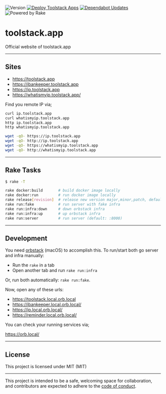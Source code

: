 ![Version](https://img.shields.io/badge/version-0.1.19-orange.svg)
[![Deploy Toolstack Apps](https://github.com/bilusteknoloji/toolstack.app/actions/workflows/build-and-deploy.yml/badge.svg)](https://github.com/bilusteknoloji/toolstack.app/actions/workflows/build-and-deploy.yml)
[![Dependabot Updates](https://github.com/bilusteknoloji/toolstack.app/actions/workflows/dependabot/dependabot-updates/badge.svg)](https://github.com/bilusteknoloji/toolstack.app/actions/workflows/dependabot/dependabot-updates)
![Powered by Rake](https://img.shields.io/badge/powered_by-rake-blue?logo=ruby)

# toolstack.app

Official website of toolstack.app

---

## Sites

- https://toolstack.app
- https://ibankeeper.toolstack.app
- https://ip.toolstack.app
- https://whatismyip.toolstack.app/

Find you remote IP via;

```bash
curl ip.toolstack.app
curl whatismyip.toolstack.app
http ip.toolstack.app
http whatismyip.toolstack.app

wget -qO- https://ip.toolstack.app
wget -qO- http://ip.toolstack.app
wget -qO- https://whatismyip.toolstack.app
wget -qO- http://whatismyip.toolstack.app
```

---

## Rake Tasks

```bash
$ rake -T

rake docker:build       # build docker image locally
rake docker:run         # run docker image locally
rake release[revision]  # release new version major,minor,patch, default: patch
rake run:fake           # run server with fake infra
rake run:infra:down     # down orbstack infra
rake run:infra:up       # up orbstack infra
rake run:server         # run server (default: :8000)
```

---

## Development

You need [orbstack](https://orbstack.dev/) (macOS) to accomplish this. To
run/start both go server and infra manually:

- Run the `rake` in a tab
- Open another tab and run `rake run:infra`

Or, run both automatically: `rake run:fake`. 

Now, open any of these urls:

- https://toolstack.local.orb.local
- https://ibankeeper.local.orb.local/
- https://ip.local.orb.local/
- https://reminder.local.orb.local/

You can check your running services via;

https://orb.local/

---

## License

This project is licensed under MIT (MIT)

---

This project is intended to be a safe, welcoming space for collaboration, and
contributors are expected to adhere to the [code of conduct][coc].

[coc]: https://github.com/bilusteknoloji/toolstack.app/blob/main/CODE_OF_CONDUCT.md
